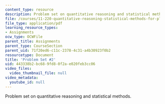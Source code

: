 ```yaml
---
content_type: resource
description: Problem set on quantitative reasoning and statistical methods.
file: /courses/11-220-quantitative-reasoning-statistical-methods-for-planners-i-spring-2009/443338b2bc689fd80f2ae020feb3cc06_MIT11_220s09_pset02.pdf
file_type: application/pdf
learning_resource_types:
- Assignments
ocw_type: OCWFile
parent_title: Assignments
parent_type: CourseSection
parent_uid: 71f20ed6-c11c-2378-4c31-a4b30923f0b2
resourcetype: Document
title: 'Problem Set #2'
uid: 443338b2-bc68-9fd8-0f2a-e020feb3cc06
video_files:
  video_thumbnail_file: null
video_metadata:
  youtube_id: null
---
```

Problem set on quantitative reasoning and statistical methods.

